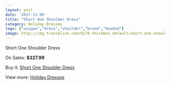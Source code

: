 ```yaml
---
layout: post
date: '2017-11-09'
title: "Short One Shoulder Dress"
category: Holiday Dresses
tags: ["unique","dress","shoulder","brand","beaded"]
image: http://img.transblink.com/9178-thickbox_default/short-one-shoulder-dress.jpg
---
```

Short One Shoulder Dress

On Sales: **$327.99**
<a href="https://www.transblink.com/en/holiday-dresses/3000-short-one-shoulder-dress.html"><amp-img layout="responsive" width="600" height="600" src="//img.transblink.com/9178-thickbox_default/short-one-shoulder-dress.jpg" alt="Short One Shoulder Dress 0" /></a>
<a href="https://www.transblink.com/en/holiday-dresses/3000-short-one-shoulder-dress.html"><amp-img layout="responsive" width="600" height="600" src="//img.transblink.com/9181-thickbox_default/short-one-shoulder-dress.jpg" alt="Short One Shoulder Dress 1" /></a>
<a href="https://www.transblink.com/en/holiday-dresses/3000-short-one-shoulder-dress.html"><amp-img layout="responsive" width="600" height="600" src="//img.transblink.com/9180-thickbox_default/short-one-shoulder-dress.jpg" alt="Short One Shoulder Dress 2" /></a>
<a href="https://www.transblink.com/en/holiday-dresses/3000-short-one-shoulder-dress.html"><amp-img layout="responsive" width="600" height="600" src="//img.transblink.com/9179-thickbox_default/short-one-shoulder-dress.jpg" alt="Short One Shoulder Dress 3" /></a>

Buy it: [Short One Shoulder Dress](https://www.transblink.com/en/holiday-dresses/3000-short-one-shoulder-dress.html "Short One Shoulder Dress")

View more: [Holiday Dresses](https://www.transblink.com/en/8-holiday-dresses "Holiday Dresses")